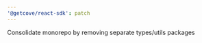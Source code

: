 ```yaml
---
'@getcove/react-sdk': patch
---
```


Consolidate monorepo by removing separate types/utils packages

